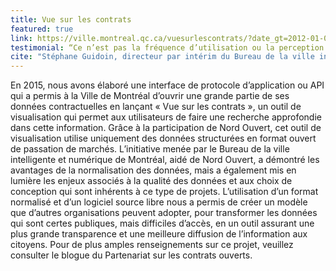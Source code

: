 ```yaml
---
title: Vue sur les contrats
featured: true
link: https://ville.montreal.qc.ca/vuesurlescontrats/?date_gt=2012-01-01&date_lt=2017-09-30&value_gt=0&value_lt=1000000000&type=contract&offset=0&limit=20&order_by=value&order_dir=desc&procuring_entity=comite-executif;conseil-dagglomeration;conseil-municipal;fonctionnaires&activity=Arrondissements;Communications+et+relations+publiques;Développement+économique;Environnement;Foncier;Gestion+de+l'information;Immeubles+et+terrains;Infrastructures;Juridique;Organisation+et+administration;Ressources+financières;Ressources+humaines;Ressources+matérielles+et+services;Sécurité+publique;Sports,+loisirs,+culture+et+développement+social;Transport;Urbanisme+et+habitation;Autres
testimonial: “Ce n’est pas la fréquence d’utilisation ou la perception des gens qui importe, mais le fait qu’en interne, les gens sauront que chaque contrat qu’ils passent sera accessible à un public plus large, y compris les journalistes."
cite: "Stéphane Guidoin, directeur par intérim du Bureau de la ville intelligente et numérique, Ville de Montréal au sujet du site **Vue sur les contrats**"
---
```

En 2015, nous avons élaboré une interface de protocole d’application ou API qui a permis à la Ville de Montréal d’ouvrir une grande partie de ses données contractuelles en lançant « Vue sur les contrats », un outil de visualisation qui permet aux utilisateurs de faire une recherche approfondie dans cette information. Grâce à la participation de Nord Ouvert, cet outil de visualisation utilise uniquement des données structurées en format ouvert de passation de marchés. L’initiative menée par le Bureau de la ville intelligente et numérique de Montréal, aidé de Nord Ouvert, a démontré les avantages de la normalisation des données, mais a également mis en lumière les enjeux associés à la qualité des données et aux choix de conception qui sont inhérents à ce type de projets. L’utilisation d’un format normalisé et d’un logiciel source libre nous a permis de créer un modèle que d’autres organisations peuvent adopter, pour transformer les données qui sont certes publiques, mais difficiles d’accès, en un outil assurant une plus grande transparence et une meilleure diffusion de l’information aux citoyens. Pour de plus amples renseignements sur ce projet, veuillez consulter le blogue du Partenariat sur les contrats ouverts.
